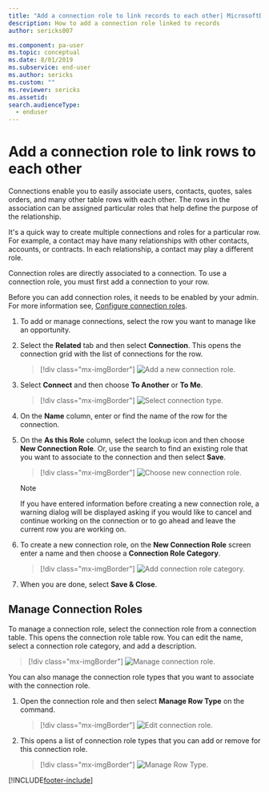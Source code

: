 ```yaml
---
title: "Add a connection role to link records to each other| MicrosoftDocs"
description: How to add a connection role linked to records
author: sericks007

ms.component: pa-user
ms.topic: conceptual
ms.date: 8/01/2019
ms.subservice: end-user
ms.author: sericks
ms.custom: ""
ms.reviewer: sericks
ms.assetid: 
search.audienceType: 
  - enduser
---
```

# Add a connection role to link rows to each other

Connections enable you to easily associate users, contacts, quotes, sales orders, and many other table rows with each other. The rows in the association can be assigned particular roles that help define the purpose of the relationship.

It's a quick way to create multiple connections and roles for a particular row. For example, a contact may have many relationships with other contacts, accounts, or contracts. In each relationship, a contact may play a different role.

Connection roles are directly associated to a connection. To use a connection role, you must first add a connection to your row.

Before you can add connection roles, it needs to be enabled by your admin. For more information see, [Configure connection roles](../maker/data-platform/configure-connection-roles.md).

1. To add or manage connections, select the row you want to manage like an opportunity.  
2. Select the **Related** tab and then select **Connection**. This opens the connection grid with the list of connections for the row.

    > [!div class="mx-imgBorder"]
    > ![Add a new connection role.](media/connection1.png "Add a new connection role") 

3. Select **Connect** and then choose **To Another** or **To Me**.

    > [!div class="mx-imgBorder"]
    > ![Select connection type.](media/connection2.png "Select connection type") 
  
4. On the **Name** column, enter or find the name of the row for the connection.

5. On the **As this Role** column, select the lookup icon and then choose **New Connection Role**. Or, use the search to find an existing role that you want to associate to the connection and then select **Save**.

    > [!div class="mx-imgBorder"]
    > ![Choose new connection role.](media/connection3.png "Choose new connection role")  

    > [!NOTE]
    > If you have entered information before creating a new connection role, a warning dialog will be displayed asking if you would like to cancel and continue working on the connection or to go ahead and leave the current row you are working on.

6. To create a new connection role, on the **New Connection Role** screen enter a name and then choose a **Connection Role Category**.

    > [!div class="mx-imgBorder"]
    >  ![Add connection role category.](media/connection4.png "Add connection role category") 

7. When you are done, select **Save & Close**.

  
## Manage Connection Roles

To manage a connection role, select  the connection role from a connection table. This opens the connection role table row.  You can edit the name, select a connection role category, and add a description.


   > [!div class="mx-imgBorder"]
   > ![Manage connection role.](media/connection7.png "Manage connection role") 
  
You can also manage the connection role types that you want to associate with the connection role.

1. Open the connection role and then select **Manage Row Type** on the command. 

    > [!div class="mx-imgBorder"]
    > ![Edit connection role.](media/connection5.png "Editconnection role") 
  

2. This opens a list of connection role types that you can add or remove for this connection role.

    > [!div class="mx-imgBorder"]
    > ![Manage Row Type.](media/connection6.png "Manage Row Type") 




[!INCLUDE[footer-include](../includes/footer-banner.md)]
